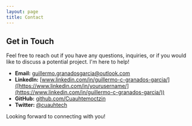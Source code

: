 ```yaml
---
layout: page
title: Contact
---
```


## Get in Touch

Feel free to reach out if you have any questions, inquiries, or if you would like to discuss a potential project. I'm here to help!

- **Email:** [guillermo.granadosgarcia@outlook.com](mailto:guillermo.granadosgarcia@outlook.com)
- **LinkedIn:** [www.linkedin.com/in/guillermo-c-granados-garcia/]([https://www.linkedin.com/in/yourusername/](https://www.linkedin.com/in/guillermo-c-granados-garcia/))
- **GitHub:** [github.com/Cuauhtemoctzin]([https://github.com/yourusername](https://github.com/Cuauhtemoctzin))
- **Twitter:** [@cuauhtech](https://twitter.com/cuauhtech)

Looking forward to connecting with you!
